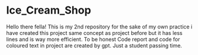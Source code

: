 # Ice_Cream_Shop
Hello there fella! 
This is my 2nd repository for the sake of my own practice i have created this project same concept as project before but it has less lines and is way more efficient.
To be honest Code report and code for coloured text in project are created by gpt.
Just a student passing time.
